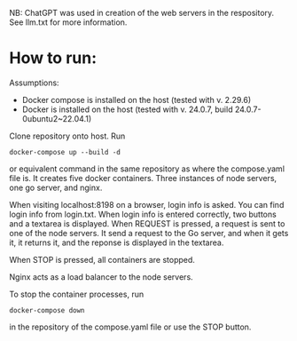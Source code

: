 NB: ChatGPT was used in creation of the web servers in the respository.
See llm.txt for more information.

# How to run:

Assumptions:
* Docker compose is installed on the host (tested with v. 2.29.6)
* Docker is installed on the host (tested with v. 24.0.7, build 24.0.7-0ubuntu2~22.04.1)

Clone repository onto host. Run

```
docker-compose up --build -d
```

or equivalent command in the same repository as where the compose.yaml file is.
It creates five docker containers. Three instances of node servers, one go server,
and nginx.

When visiting localhost:8198 on a browser, login info is asked. You can find login
info from login.txt. When login info is entered correctly, two buttons and
a textarea is displayed. When REQUEST is pressed, a request is sent to one of the
node servers. It send a request to the Go server, and when it gets it, it returns
it, and the reponse is displayed in the textarea.

When STOP is pressed, all containers are stopped.

Nginx acts as a load balancer to the node servers.


To stop the container processes, run
```
docker-compose down
```
in the repository of the compose.yaml file or use the STOP button.
